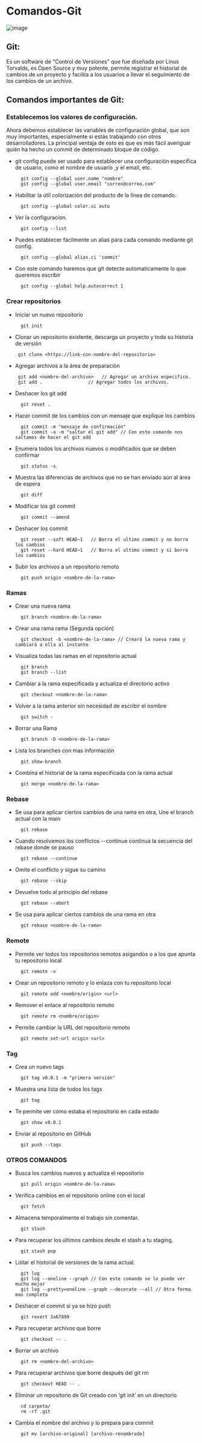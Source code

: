 # Comandos-Git

![image](https://user-images.githubusercontent.com/78452543/226786216-e9aff967-dc1e-4308-b629-c4875babf707.png)

## Git:
Es un software de "Control de Versiones" que fue diseñada por Linus Torvalds, es Open Source y muy potente, permite registrar el historial de cambios de un proyecto y facilita a los usuarios a llevar el seguimiento de los cambios de un archivo.

## Comandos importantes de Git:

### Establecemos los valores de configuración.

Ahora debemos establecer las variables de configuración global, que son muy importantes, especialmente si estás trabajando con otros desarrolladores. La principal ventaja de esto es que es más fácil averiguar quién ha hecho un commit de determinado bloque de código.

- git config puede ser usado para establecer una configuración específica de usuario, como el nombre de usuario ,y el email, etc.
        
        git config --global user.name "nombre"
        git config --global user.email "correo@correo.com"
   
- Habilitar la útil colorización del producto de la línea de comando.

        git config --global color.ui auto

- Ver la configuracion.

        git config --list
       
- Puedes establecer fácilmente un alias para cada comando mediante git config.

        git config --global alias.ci 'commit'

- Con este comando haremos que git detecte automaticamente lo que queremos escribir

        git config --global help.autocorrect 1
        
### Crear repositorios

- Iniciar un nuevo repositorio

        git init
- Clonar un repositorio existente, descarga un proyecto y toda su historia de versión
       
       git clone <https://link-con-nombre-del-repositorio>

- Agregar archivos a la área de preparación
       
       git add <nombre-del-archivo>   // Agregar un archivo especifico.
       git add .                 // Agregar todos los archivos.

- Deshacer los git add

        git reset .
- Hacer commit de los cambios con un mensaje que explique los cambios
        
        git commit -m "mensaje de confirmación"
        git commit -a -m "saltar el git add" // Con este comando nos saltamos de hacer el git add 

- Enumera todos los archivos nuevos o modificados que se deben confirmar
        
        git status -s
- Muestra las diferencias de archivos que no se han enviado aún al área de espera

        git diff

- Modificar los git commit

        git commit --amend

- Deshacer los commit

        git reset --soft HEAD~1   // Borra el ultimo commit y no borra los cambios
        git reset --hard HEAD~1   // Borra el ultimo commit y si borra los cambios

- Subir los archivos a un repositorio remoto
        
        git push origin <nombre-de-la-rama>
        
### Ramas

- Crear una nueva rama

        git branch <nombre-de-la-rama>
- Crear una rama rama (Segunda opción)
        
        git checkout -b <nombre-de-la-rama> // Creará la nueva rama y cambiará a ella al instante

- Visualiza todas las ramas en el repositorio actual

        git branch
        git branch --list

- Cambiar a la rama especificada y actualiza el directorio activo
        
        git checkout <nombre-de-la-rama>

- Volver a la rama anterior sin necesidad de escribir el nombre
        
        git switch -

- Borrar una Rama
        
        git branch -D <nombre-de-la-rama>

- Lista los branches con mas información

        git show-branch

- Combina el historial de la rama especificada con la rama actual

        git merge <nombre-de-la-rama>

### Rebase
- Se usa para aplicar ciertos cambios de una rama en otra, Une el branch actual con la main

        git rebase

- Cuando resolvemos los conflictos --continue continua la secuencia del rebase donde se pauso

        git rebase --continue

- Omite el conflicto y sigue su camino
        
        git rebase --skip
- Devuelve todo al principio del rebase

        git rebase --abort

- Se usa para aplicar ciertos cambios de una rama en otra

        git rebase <nombre-de-la-rama>

### Remote

- Permite ver todos los repositorios remotos asigandos o a los que apunta tu repositorio local
        
        git remote -v

- Crear un repositorio remoto y lo enlaza con tu repositorio local
        
        git remote add <nombre/origin> <url>

- Remover el enlace al repositorio remoto
         
        git remote rm <nombre/origin>

- Permite cambiar la URL del repositorio remoto

        git remote set-url origin <url>

### Tag

- Crea un nuevo tags
        
        git tag v0.0.1 -m "primera versión"

- Muestra una lista de todos los tags
        
        git tag

- Te permite ver cómo estaba el repositorio en cada estado
        
        git show v0.0.1

- Enviar al repositorio en GitHub

        git push --tags

### OTROS COMANDOS
- Busca los cambios nuevos y actualiza el repositorio
        
        git pull origin <nombre-de-la-rama>

- Verifica cambios en el repositorio online con el local
        
        git fetch

- Almacena temporalmente el trabajo sin comentar.
        
        git stash

- Para recuperar los últimos cambios desde el stash a tu staging.
        
        git stash pop

- Listar el historial de versiones de la rama actual.
         
        git log
        git log --oneline --graph // Con este comando se lo puede ver mucho mejor 
        git log --pretty=oneline --graph --decorate --all // Otra forma mas completa

- Deshacer el commit si ya se hizo push
        
        git revert 3a67899

- Para recuperar archivos que borre
        
        git checkout -- . 

- Borrar un archivo

        git rm <nombre-del-archivo> 

- Para recuperar archivos que borre después del git rm

        git checkout HEAD -- .

- Eliminar un repositorio de Git creado con ‘git init’ en un directorio
        
        cd carpeta/
        rm -rf .git

- Cambia el nombre del archivo y lo prepara para commit
        
        git mv [archivo-original] [archivo-renombrado]

